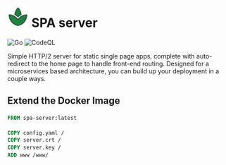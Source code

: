 # ![SPA](favicon.svg) SPA server
![Go](https://github.com/D-Haven/spa-server/workflows/Go/badge.svg)
![CodeQL](https://github.com/D-Haven/spa-server/workflows/CodeQL/badge.svg)

Simple HTTP/2 server for static single page apps, complete with auto-redirect to the
home page to handle front-end routing.  Designed for a microservices based
architecture, you can build up your deployment in a couple ways.

## Extend the Docker Image

```Dockerfile
FROM spa-server:latest

COPY config.yaml /
COPY server.crt /
COPY server.key /
ADD www /www/
```

